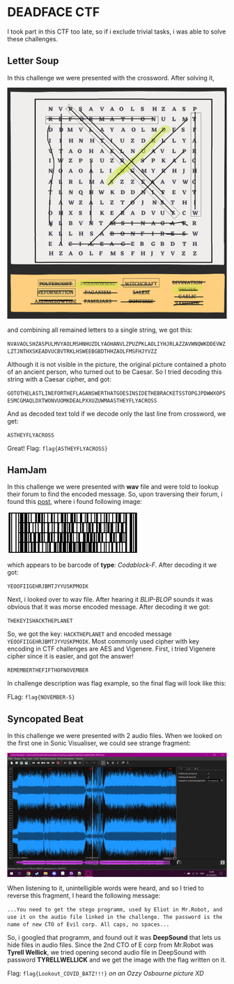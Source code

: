 # DEADFACE CTF
I took part in this CTF too late, so if i exclude trivial tasks, i was able to solve these challenges.

## Letter Soup

In this challenge we were presented with the crossword. After solving it,

![letter_soup_0](https://github.com/Archibald1707/ctf_writeups/blob/master/img/letter_soup_0.png)

and combining all remained letters to a single string, we got this:

`NVAVAOLSHZASPULMVYAOLMSHNHUZDLYAOHANVLZPUZPKLAOLIYHJRLAZZAVWNQWKDDEVWZLZTJNTHXSKEADVUCBVTRKLHSWEEBGBDTHHZAOLFMSFHJYVZZ`

Although it is not visible in the picture, the original picture contained a photo of an ancient person, who turned out to be Caesar. So I tried decoding this string with a Caesar cipher, and got:

`GOTOTHELASTLINEFORTHEFLAGANSWERTHATGOESINSIDETHEBRACKETSSTOPGJPDWWXOPSESMCGMAQLDXTWONVUOMKDEALPXXUZUWMAASTHEYFLYACROSS`

And as decoded text told if we decode only the last line from crossword, we get:

`ASTHEYFLYACROSS`

Great! Flag: `flag{ASTHEYFLYACROSS}`

## HamJam

In this challenge we were presented with **wav** file and were told to lookup their forum to find the encoded message. So, upon traversing their forum, i found this [post](https://ghosttown.deadface.io/t/rendezvous-lets-goooooo/127), where i found following image:

![hamjam_0](https://github.com/Archibald1707/ctf_writeups/blob/master/img/hamjam_0.png)

which appears to be barcode of **type**: *Codablock-F*. After decoding it we got:

`YEOOFIIGEHRJBMTJYYUSKPMOIK`

Next, i looked over to wav file. After hearing it *BLIP-BLOP* sounds it was obvious that it was morse encoded message. After decoding it we got:

`THEKEYISHACKTHEPLANET`

So, we got the key: `HACKTHEPLANET` and encoded message `YEOOFIIGEHRJBMTJYYUSKPMOIK`. Most commonly used cipher with key encoding in CTF challenges are AES and Vigenere. First, i tried Vigenere cipher since it is easier, and got the answer!

`REMEMBERTHEFIFTHOFNOVEMBER`

In challenge description was flag example, so the final flag will look like this:

FLag: `flag{NOVEMBER-5}`

## Syncopated Beat

In this challenge we were presented with 2 audio files. When we looked on the first one in Sonic Visualiser, we could see strange fragment:

![syncopated_beat_0](https://github.com/Archibald1707/ctf_writeups/blob/master/img/syncopated_beat_0.png)

When listening to it, unintelligible words were heard, and so I tried to reverse this fragment, I heard the following message:

`...You need to get the stego programm, used by Eliot in Mr.Robot, and use it on the audio file linked in the challenge. The password is the name of new CTO of Evil corp. All caps, no spaces...`

So, i googled that programm, and found out it was **DeepSound** that lets us hide files in audio files. Since the 2nd CTO of E corp from Mr.Robot was **Tyrell Wellick**, we tried opening second audio file in DeepSound with password **TYRELLWELLICK** and we get the image with the flag written on it.

Flag: `flag{Lookout_COVID_BATZ!!!}` *on an Ozzy Osbourne picture XD*